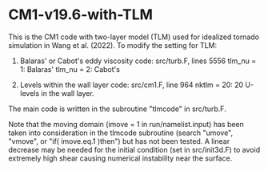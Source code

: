 # CM1-v19.6-with-TLM
This is the CM1 code with two-layer model (TLM) used for idealized tornado simulation in Wang et al. (2022).  To modify the setting for TLM:

1. Balaras' or Cabot's eddy viscosity
    code: src/turb.F, lines 5556
    tlm_nu  =  1: Balaras'
    tlm_nu  =  2: Cabot's

2. Levels within the wall layer
    code: src/cm1.F, line 964
    nktlm = 20: 20 U-levels in the wall layer.

The main code is written in the subroutine "tlmcode" in src/turb.F.  

Note that the moving domain (imove = 1 in run/namelist.input) has been taken into consideration in the tlmcode subroutine (search "umove", "vmove", or "if( imove.eq.1 )then") but has not been tested.  A linear decrease may be needed for the initial condition (set in src/init3d.F) to avoid extremely high shear causing numerical instability near the surface.  